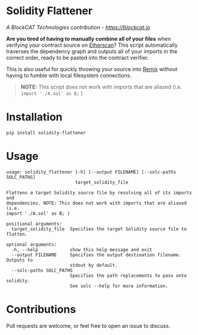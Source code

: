 # Solidity Flattener
*A BlockCAT Technologies contribution - https://blockcat.io*

**Are you tired of having to manually combine all of your files** when verifying your contract source on [Etherscan](https://etherscan.io)? This script automatically traverses the dependency graph and outputs all of your imports in the correct order, ready to be pasted into the contract verifier.

This is also useful for quickly throwing your source into [Remix](https://ethereum.github.io/browser-solidity/) without having to fumble with local filesystem connections.

>**NOTE:** This script does not work with imports that are aliased (i.e. `import './A.sol' as B;` ).

# Installation

`pip install solidity-flattener`

# Usage
```
usage: solidity_flattener [-h] [--output FILENAME] [--solc-paths SOLC_PATHS]
                          target_solidity_file

Flattens a target Solidity source file by resolving all of its imports and
dependencies. NOTE: This does not work with imports that are aliased (i.e.
import './A.sol' as B; )

positional arguments:
  target_solidity_file  Specifies the target Solidity source file to flatten.

optional arguments:
  -h, --help            show this help message and exit
  --output FILENAME     Specifies the output destination filename. Outputs to
                        stdout by default.
  --solc-paths SOLC_PATHS
                        Specifies the path replacements to pass onto solidity.
                        See solc --help for more information.
```

# Contributions

Pull requests are welcome, or feel free to open an issue to discuss.
